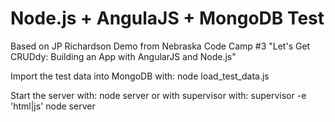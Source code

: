 
Node.js + AngulaJS + MongoDB Test
=================================

Based on JP Richardson Demo from Nebraska Code Camp #3
"Let's Get CRUDdy: Building an App with AngularJS and Node.js"

Import the test data into MongoDB with:
node load_test_data.js

Start the server with:
node server
or with supervisor with:
supervisor -e 'html|js' node server


